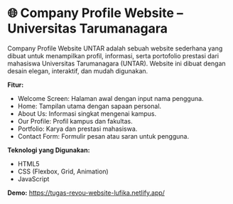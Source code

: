 # 🌐 Company Profile Website – Universitas Tarumanagara  

Company Profile Website UNTAR adalah sebuah website sederhana yang dibuat untuk menampilkan profil, informasi, serta portofolio prestasi dari mahasiswa Universitas Tarumanagara (UNTAR). Website ini dibuat dengan desain elegan, interaktif, dan mudah digunakan.

**Fitur:**
- Welcome Screen: Halaman awal dengan input nama pengguna.
- Home: Tampilan utama dengan sapaan personal.
- About Us: Informasi singkat mengenai kampus.
- Our Profile: Profil kampus dan fakultas.
- Portfolio: Karya dan prestasi mahasiswa.
- Contact Form: Formulir pesan atau saran untuk pengguna.

**Teknologi yang Digunakan:**
- HTML5
- CSS (Flexbox, Grid, Animation)
- JavaScript

**Demo:**
https://tugas-revou-website-lufika.netlify.app/
